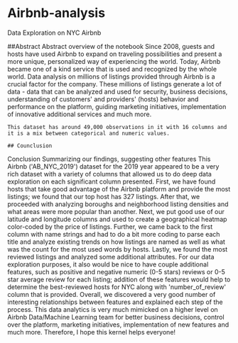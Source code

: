 # Airbnb-analysis
Data Exploration on NYC Airbnb

##Abstract
Abstract overview of the notebook
Since 2008, guests and hosts have used Airbnb to expand on traveling possibilities and present a more unique, personalized way of experiencing the world. Today, Airbnb became one of a kind service that is used and recognized by the whole world. Data analysis on millions of listings provided through Airbnb is a crucial factor for the company. These millions of listings generate a lot of data - data that can be analyzed and used for security, business decisions, understanding of customers' and providers' (hosts) behavior and performance on the platform, guiding marketing initiatives, implementation of innovative additional services and much more.

```
This dataset has around 49,000 observations in it with 16 columns and it is a mix between categorical and numeric values.

## Counclusion
````
Conclusion
Summarizing our findings, suggesting other features
This Airbnb ('AB_NYC_2019') dataset for the 2019 year appeared to be a very rich dataset with a variety of columns that allowed us to do deep data exploration on each significant column presented. First, we have found hosts that take good advantage of the Airbnb platform and provide the most listings; we found that our top host has 327 listings. After that, we proceeded with analyzing boroughs and neighborhood listing densities and what areas were more popular than another. Next, we put good use of our latitude and longitude columns and used to create a geographical heatmap color-coded by the price of listings. Further, we came back to the first column with name strings and had to do a bit more coding to parse each title and analyze existing trends on how listings are named as well as what was the count for the most used words by hosts. Lastly, we found the most reviewed listings and analyzed some additional attributes. For our data exploration purposes, it also would be nice to have couple additional features, such as positive and negative numeric (0-5 stars) reviews or 0-5 star average review for each listing; addition of these features would help to determine the best-reviewed hosts for NYC along with 'number_of_review' column that is provided. Overall, we discovered a very good number of interesting relationships between features and explained each step of the process. This data analytics is very much mimicked on a higher level on Airbnb Data/Machine Learning team for better business decisions, control over the platform, marketing initiatives, implementation of new features and much more. Therefore, I hope this kernel helps everyone!
